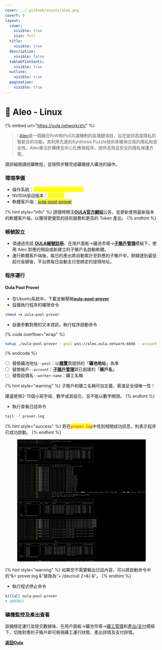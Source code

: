 ```yaml
---
cover: ../.gitbook/assets/aleo.png
coverY: 0
layout:
  cover:
    visible: true
    size: full
  title:
    visible: true
  description:
    visible: false
  tableOfContents:
    visible: true
  outline:
    visible: true
  pagination:
    visible: true
---
```


# 🤖 Aleo - Linux

{% embed url="https://oula.network/zh/" %}

> &#x20;❕ [Aleo](https://www.aleo.org/)是一個融合PoW和PoS共識機制的區塊鏈項目，旨在提供高度隱私的智能合約功能。其利用先進的Synthesis Puzzle技術來確保交易的隱私和安全性。Aleo專注於構建去中心化應用程序，提供高效且安全的隱私保護方案。



請詳細閱讀挖礦教程，並按照步驟完成礦機接入礦池的操作。

### 環境準備

* 操作系統：<mark style="color:yellow;">Ubuntu 22.04 (GCC 11.4)</mark>
* NVIDIA驱动版本：<mark style="color:yellow;">535以上</mark>
* 軟體客戶端：[<mark style="color:blue;">oula-pool-prover</mark> ](https://github.com/oula-network/aleo/releases)

{% hint style="info" %}
請隨時關注[**OULA官方網站**](https://oula.network/zh)公告，並更新使用最新版本的軟體客戶端，以獲得更優質的技術服務和更高的 Token 產出。
{% endhint %}

### 帳號設立

* 須通過完成 [**OULA帳號註冊**](https://oula.network/zh/register)，在用戶面板→礦池市場→[**子賬戶管理**](https://oula.network/zh/pool/manager?tab=subAccount)模組下，使用 Aleo 對應的預設或新建立的子賬戶名啟動軟體。
* 運行軟體客戶端後，每日的產出將自動累計至對應的子賬戶中。餘額達到最低起付金額後，平台將每日自動支付至綁定的提現地址。

### 程序運行

#### **Oula Pool Prover**

* 在Ubuntu系統中，下載並解壓縮[**oula-pool-prover**](https://github.com/oula-network/aleo/releases)
* 設置執行程序的權限命令

```sh
chmod +x oula-pool-prover
```

* 設置參數對應的文本資訊，執行程序啟動命令

{% code overflow="wrap" %}
```bash
nohup ./oula-pool-prover --pool wss://aleo.oula.network:6666 --account account --worker-name worker_name > prover.log 2>&1 &
```
{% endcode %}

* [ ] 替換礦池地址`--pool`：以[**概覽**](https://oula.network/zh/pool/manager)頁提供的「**礦池地址**」為準
* [ ] 替換帳戶`--account`：[**子賬戶管理**](https://oula.network/zh/pool/manager?tab=subAccount)頁已創建的「**賬戶名**」
* [ ] 替換設備名`--worker-name`：礦工名稱

{% hint style="warning" %}
子賬戶和礦工名稱可自定義，需滿足全域唯一性！&#x20;

建議使用2-15個小寫字母、數字或其組合，且不能以數字開頭。
{% endhint %}

* 執行查看日誌命令

```bash
tail -f prover.log
```

{% hint style="success" %}
若在<mark style="color:red;">`prover.log`</mark>中見到相關成功訊息，則表示程序已成功啟動。
{% endhint %}

<figure><img src="../.gitbook/assets/aleo miner.png" alt=""><figcaption></figcaption></figure>

{% hint style="warning" %}
如果您不需要輸出日誌內容，可以將啟動命令中的“&> prover.log &”替換為“> /dev/null 2>&1 &”。
{% endhint %}

* 執行程式停止命令

```bash
killall oula-pool-prover
# 強制執行
```

### 礦機監控及產出查看

設備穩定運行並提交數據後，在用戶面板→礦池市場→[礦工管理](https://oula.network/zh/pool/manager?tab=miner)和[產出/支付](https://oula.network/zh/pool/manager?tab=output)模組下，切換對應的子賬戶即可檢視礦工運行狀態、產出詳情及支付詳情。





[**返回Oula**](https://oula.network/zh/login)
